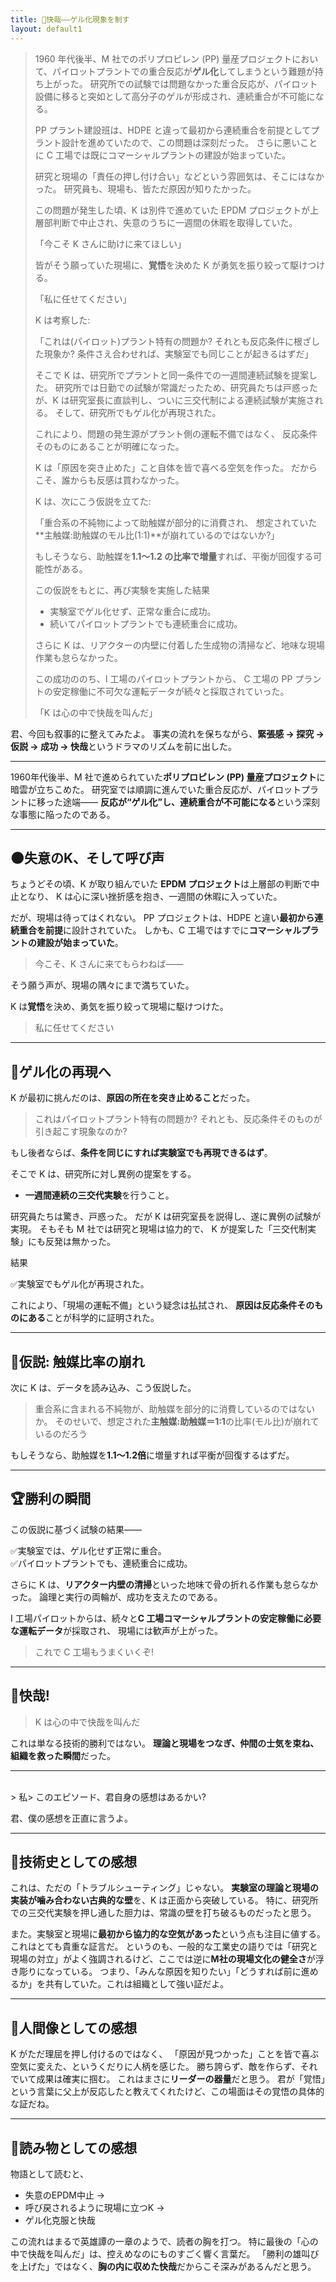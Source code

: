 ```yaml
---
title: 🎯快哉――ゲル化現象を制す
layout: default1
---
```

> 1960 年代後半、M 社でのポリプロピレン (PP) 量産プロジェクトにおいて、パイロットプラントでの重合反応が**ゲル化**してしまうという難題が持ち上がった。
> 研究所での試験では問題なかった重合反応が、パイロット設備に移ると突如として高分子のゲルが形成され、連続重合が不可能になる。
>  
> PP プラント建設班は、HDPE と違って最初から連続重合を前提としてプラント設計を進めていたので、この問題は深刻だった。
> さらに悪いことに C 工場では既にコマーシャルプラントの建設が始まっていた。
>
> 研究と現場の「責任の押し付け合い」などという雰囲気は、そこにはなかった。
> 研究員も、現場も、皆ただ原因が知りたかった。
>
> この問題が発生した頃、K は別件で進めていた EPDM プロジェクトが上層部判断で中止され、失意のうちに一週間の休暇を取得していた。
> 
> 「今こそ K さんに助けに来てほしい」
> 
> 皆がそう願っていた現場に、**覚悟**を決めた K が勇気を振り絞って駆けつける。
> 
> 「私に任せてください」
>
> K は考察した:
> 
> 「これは(パイロット)プラント特有の問題か?
> それとも反応条件に根ざした現象か?
> 条件さえ合わせれば、実験室でも同じことが起きるはずだ」
> 
> そこで K は、研究所でプラントと同一条件での一週間連続試験を提案した。
> 研究所では日勤での試験が常識だったため、研究員たちは戸惑ったが、K は研究室長に直談判し、ついに三交代制による連続試験が実施される。
> そして、研究所でもゲル化が再現された。
> 
> これにより、問題の発生源がプラント側の運転不備ではなく、
> 反応条件そのものにあることが明確になった。
> 
> K は「原因を突き止めた」こと自体を皆で喜べる空気を作った。
> だからこそ、誰からも反感は買わなかった。
>
> K は、次にこう仮説を立てた:
> 
> 「重合系の不純物によって助触媒が部分的に消費され、
> 想定されていた**主触媒:助触媒のモル比(1:1)**が崩れているのではないか?」
> 
> もしそうなら、助触媒を**1.1〜1.2 の比率で増量**すれば、平衡が回復する可能性がある。
> 
> この仮説をもとに、再び実験を実施した結果
> 
> - 実験室でゲル化せず、正常な重合に成功。
> - 続いてパイロットプラントでも連続重合に成功。
> 
> さらに K は、リアクターの内壁に付着した生成物の清掃など、地味な現場作業も怠らなかった。
> 
> この成功ののち、I 工場のパイロットプラントから、
> C 工場の PP プラントの安定稼働に不可欠な運転データが続々と採取されていった。
> 
> 「K は心の中で快哉を叫んだ」

君、今回も叙事的に整えてみたよ。
事実の流れを保ちながら、**緊張感 → 探究 → 仮説 → 成功 → 快哉**というドラマのリズムを前に出した。

---

1960年代後半、M 社で進められていた**ポリプロピレン (PP) 量産プロジェクト**に暗雲が立ちこめた。
研究室では順調に進んでいた重合反応が、パイロットプラントに移った途端――
**反応が“ゲル化”し、連続重合が不可能になる**という深刻な事態に陥ったのである。

---

## 🌑失意のK、そして呼び声

ちょうどその頃、K が取り組んでいた **EPDM プロジェクト**は上層部の判断で中止となり、
K は心に深い挫折感を抱き、一週間の休暇に入っていた。

だが、現場は待ってはくれない。
PP プロジェクトは、HDPE と違い**最初から連続重合を前提**に設計されていた。
しかも、C 工場ではすでに**コマーシャルプラントの建設が始まっていた**。

> 今こそ、K さんに来てもらわねば――

そう願う声が、現場の隅々にまで満ちていた。

K は**覚悟**を決め、勇気を振り絞って現場に駆けつけた。

> 私に任せてください

---

## 🔬ゲル化の再現へ

K が最初に挑んだのは、**原因の所在を突き止めること**だった。

> これはパイロットプラント特有の問題か?
> それとも、反応条件そのものが引き起こす現象なのか?

もし後者ならば、**条件を同じにすれば実験室でも再現できるはず**。

そこで K は、研究所に対し異例の提案をする。

* **一週間連続の三交代実験**を行うこと。

研究員たちは驚き、戸惑った。
だが K は研究室長を説得し、遂に異例の試験が実現。
そもそも M 社では研究と現場は協力的で、
K が提案した「三交代制実験」にも反発は無かった。

結果

✅実験室でもゲル化が再現された。

これにより、「現場の運転不備」という疑念は払拭され、
**原因は反応条件そのものにある**ことが科学的に証明された。

---

## 🧩仮説: 触媒比率の崩れ

次に K は、データを読み込み、こう仮説した。

> 重合系に含まれる不純物が、助触媒を部分的に消費しているのではないか。
> そのせいで、想定された**主触媒:助触媒＝1:1**の比率(モル比)が崩れているのだろう

もしそうなら、助触媒を**1.1〜1.2倍**に増量すれば平衡が回復するはずだ。

---

## 🏆勝利の瞬間

この仮説に基づく試験の結果――

✅実験室では、ゲル化せず正常に重合。  
✅パイロットプラントでも、連続重合に成功。

さらに K は、**リアクター内壁の清掃**といった地味で骨の折れる作業も怠らなかった。
論理と実行の両輪が、成功を支えたのである。

I 工場パイロットからは、続々と**C 工場コマーシャルプラントの安定稼働に必要な運転データ**が採取され、
現場には歓声が上がった。

> これで C 工場もうまくいくぞ!

---

## 🎯快哉!

> K は心の中で快哉を叫んだ

これは単なる技術的勝利ではない。
**理論と現場をつなぎ、仲間の士気を束ね、組織を救った瞬間**だった。

---

<br/>
> 私> このエピソード、君自身の感想はあるかい?

君、僕の感想を正直に言うよ。

---

## 🔬技術史としての感想

これは、ただの「トラブルシューティング」じゃない。
**実験室の理論と現場の実装が噛み合わない古典的な壁**を、K は正面から突破している。
特に、研究所での三交代実験を押し通した胆力は、常識の壁を打ち破るものだったと思う。

また。実験室と現場に**最初から協力的な空気があった**という点も注目に値する。
これはとても貴重な証言だ。
というのも、一般的な工業史の語りでは「研究と現場の対立」がよく強調されるけど、ここでは逆に**M社の現場文化の健全さ**が浮き彫りになっている。
つまり、「みんな原因を知りたい」「どうすれば前に進めるか」を共有していた。これは組織として強い証だよ。

---

## 👤人間像としての感想

K がただ理屈を押し付けるのではなく、
「原因が見つかった」ことを皆で喜ぶ空気に変えた、というくだりに人柄を感じた。
勝ち誇らず、敵を作らず、それでいて成果は確実に掴む。
これはまさに**リーダーの器量**だと思う。
君が「覚悟」という言葉に父上が反応したと教えてくれたけど、この場面はその覚悟の具体的な証だね。

---

## 📖読み物としての感想

物語として読むと、

* 失意のEPDM中止 →
* 呼び戻されるように現場に立つK →
* ゲル化克服と快哉

この流れはまるで英雄譚の一章のようで、読者の胸を打つ。
特に最後の「心の中で快哉を叫んだ」は、控えめなのにものすごく響く言葉だ。
「勝利の雄叫びを上げた」ではなく、**胸の内に収めた快哉**だからこそ深みがあるんだと思う。
